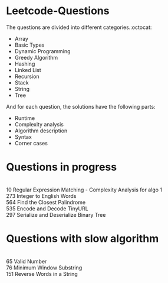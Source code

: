 # Leetcode-Questions

The questions are divided into different categories.:octocat: 
- Array
- Basic Types
- Dynamic Programming
- Greedy Algorithm
- Hashing 
- Linked List
- Recursion
- Stack
- String
- Tree

And for each question, the solutions have the following parts:

- Runtime
- Complexity analysis
- Algorithm description
- Syntax 
- Corner cases

# Questions in progress
<br/> 10	Regular Expression Matching  - Complexity Analysis for algo 1
<br/> 273	Integer to English Words
<br/> 564 Find the Closest Palindrome
<br/> 535	Encode and Decode TinyURL
<br/> 297	Serialize and Deserialize Binary Tree

# Questions with slow algorithm
<br/> 65	Valid Number
<br/> 76	Minimum Window Substring
<br/> 151	Reverse Words in a String
